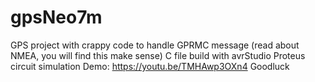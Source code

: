 # gpsNeo7m
GPS project with crappy code to handle GPRMC message (read about NMEA, you will find this make sense)
C file build with avrStudio
Proteus circuit simulation
Demo: https://youtu.be/TMHAwp3OXn4
Goodluck
